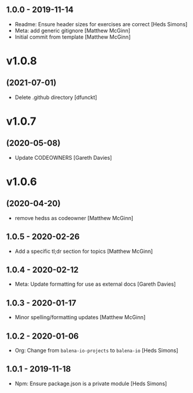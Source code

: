 ## 1.0.0 - 2019-11-14

* Readme: Ensure header sizes for exercises are correct [Heds Simons]
* Meta: add generic gitignore [Matthew McGinn]
* Initial commit from template [Matthew McGinn]

# v1.0.8
## (2021-07-01)

* Delete .github directory [dfunckt]

# v1.0.7
## (2020-05-08)

* Update CODEOWNERS [Gareth Davies]

# v1.0.6
## (2020-04-20)

* remove hedss as codeowner [Matthew McGinn]

## 1.0.5 - 2020-02-26

* Add a specific tl;dr section for topics [Matthew McGinn]

## 1.0.4 - 2020-02-12

* Meta: Update formatting for use as external docs [Gareth Davies]

## 1.0.3 - 2020-01-17

* Minor spelling/formatting updates [Matthew McGinn]

## 1.0.2 - 2020-01-06

* Org: Change from `balena-io-projects` to `balena-io` [Heds Simons]

## 1.0.1 - 2019-11-18

* Npm: Ensure package.json is a private module [Heds Simons]
